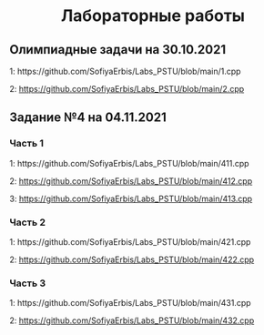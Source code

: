 <h1 align="center">Лабораторные работы</h1>
<h2>Олимпиадные задачи на 30.10.2021</h2>
1: https://github.com/SofiyaErbis/Labs_PSTU/blob/main/1.cpp

2: https://github.com/SofiyaErbis/Labs_PSTU/blob/main/2.cpp
<h2>Задание №4 на 04.11.2021</h2>
<h3>Часть 1</h3>
1: https://github.com/SofiyaErbis/Labs_PSTU/blob/main/411.cpp

2: https://github.com/SofiyaErbis/Labs_PSTU/blob/main/412.cpp

3: https://github.com/SofiyaErbis/Labs_PSTU/blob/main/413.cpp
<h3>Часть 2</h3>
1: https://github.com/SofiyaErbis/Labs_PSTU/blob/main/421.cpp

2: https://github.com/SofiyaErbis/Labs_PSTU/blob/main/422.cpp
<h3>Часть 3</h3>
1: https://github.com/SofiyaErbis/Labs_PSTU/blob/main/431.cpp

2: https://github.com/SofiyaErbis/Labs_PSTU/blob/main/432.cpp
